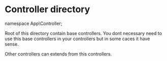 # Controller directory

namespace App\Controller;

Root of this directory contain base controllers. You dont necessary need to use
this base controllers in your controllers but in some caces it have sense.

Other controllers can extends from this controllers.

